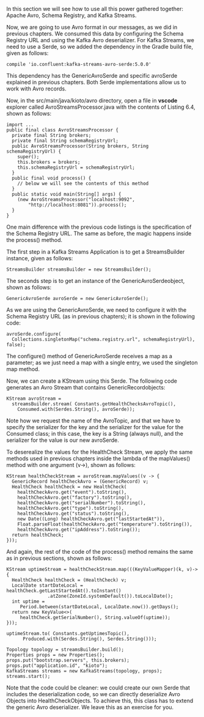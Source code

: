 
In this section we will see how to use all this power gathered together: Apache Avro, Schema Registry, and Kafka Streams.

Now, we are going to use Avro format in our messages, as we did in previous chapters. We consumed this data by configuring the Schema Registry URL and using the Kafka Avro deserializer. For Kafka Streams, we need to use a Serde, so we added the dependency in the Gradle build file, given as follows:

```
compile 'io.confluent:kafka-streams-avro-serde:5.0.0'
```

This dependency has the GenericAvroSerde and specific avroSerde explained in previous chapters. Both Serde implementations allow us to work with Avro records.


Now, in the src/main/java/kioto/avro directory, open a file in **vscode** explorer called AvroStreamsProcessor.java with the contents of Listing 6.4, shown as follows:

```
import ...
public final class AvroStreamsProcessor {
  private final String brokers;
  private final String schemaRegistryUrl;
  public AvroStreamsProcessor(String brokers, String schemaRegistryUrl) {
    super();
    this.brokers = brokers;
    this.schemaRegistryUrl = schemaRegistryUrl;
  }
  public final void process() {
    // below we will see the contents of this method
  }
  public static void main(String[] args) {
    (new AvroStreamsProcessor("localhost:9092", 
        "http://localhost:8081")).process();
  }
}
```

One main difference with the previous code listings is the specification of the Schema Registry URL. The same as before, the magic happens inside the process() method.

The first step in a Kafka Streams Application is to get a StreamsBuilder instance, given as follows:

```
StreamsBuilder streamsBuilder = new StreamsBuilder();
```

The seconds step is to get an instance of the GenericAvroSerdeobject, shown as follows:

```
GenericAvroSerde avroSerde = new GenericAvroSerde();
```

As we are using the GenericAvroSerde, we need to configure it with the Schema Registry URL (as in previous chapters); it is shown in the following code:

```
avroSerde.configure(
  Collections.singletonMap("schema.registry.url", schemaRegistryUrl), false);
```
The configure() method of GenericAvroSerde receives a map as a parameter; as we just need a map with a single entry, we used the singleton map method.

Now, we can create a KStream using this Serde. The following code generates an Avro Stream that contains GenericRecordobjects:

```
KStream avroStream =
  streamsBuilder.stream( Constants.getHealthChecksAvroTopic(),
    Consumed.with(Serdes.String(), avroSerde));
```

Note how we request the name of the AvroTopic, and that we have to specify the serializer for the key and the serializer for the value for the Consumed class; in this case, the key is a String (always null), and the serializer for the value is our new avroSerde.

To deserealize the values for the HealthCheck Stream, we apply the same methods used in previous chapters inside the lambda of the mapValues() method with one argument (v->), shown as follows:

```
KStream healthCheckStream = avroStream.mapValues((v -> {
  GenericRecord healthCheckAvro = (GenericRecord) v;
  HealthCheck healthCheck = new HealthCheck(
    healthCheckAvro.get("event").toString(),
    healthCheckAvro.get("factory").toString(),
    healthCheckAvro.get("serialNumber").toString(),
    healthCheckAvro.get("type").toString(),
    healthCheckAvro.get("status").toString(),
    new Date((Long) healthCheckAvro.get("lastStartedAt")),
    Float.parseFloat(healthCheckAvro.get("temperature").toString()),
    healthCheckAvro.get("ipAddress").toString());
  return healthCheck;
}));
```

And again, the rest of the code of the process() method remains the same as in previous sections, shown as follows:

```
KStream uptimeStream = healthCheckStream.map(((KeyValueMapper)(k, v)-> {
  HealthCheck healthCheck = (HealthCheck) v;
  LocalDate startDateLocal = healthCheck.getLastStartedAt().toInstant()
               .atZone(ZoneId.systemDefault()).toLocalDate();
  int uptime =
     Period.between(startDateLocal, LocalDate.now()).getDays();
  return new KeyValue<>(
     healthCheck.getSerialNumber(), String.valueOf(uptime));
}));

uptimeStream.to( Constants.getUptimesTopic(),
      Produced.with(Serdes.String(), Serdes.String()));

Topology topology = streamsBuilder.build();
Properties props = new Properties();
props.put("bootstrap.servers", this.brokers);
props.put("application.id", "kioto");
KafkaStreams streams = new KafkaStreams(topology, props);
streams.start();
```

Note that the code could be cleaner: we could create our own Serde that includes the deserialization code, so we can directly deserialize Avro Objects into HealthCheckObjects. To achieve this, this class has to extend the generic Avro deserializer. We leave this as an exercise for you.